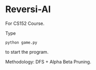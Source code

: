 # Reversi-AI

For CS152 Course.

Type
```
python game.py
```
to start the program.

Methodology: DFS + Alpha Beta Pruning.
